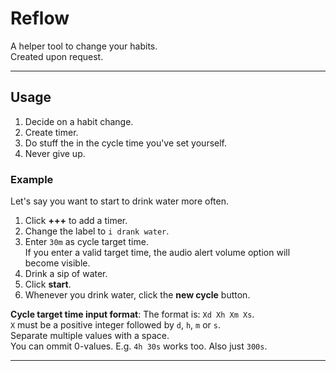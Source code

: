 # Reflow

A helper tool to change your habits.  
Created upon request.

---

## Usage

1. Decide on a habit change.
2. Create timer.
3. Do stuff the in the cycle time you've set yourself.
4. Never give up.

### Example

Let's say you want to start to drink water more often.

1. Click **+++** to add a timer.
2. Change the label to `i drank water`.
3. Enter `30m` as cycle target time.  
   If you enter a valid target time, the audio alert volume option will become visible.
4. Drink a sip of water.
5. Click **start**.
6. Whenever you drink water, click the **new cycle** button.

**Cycle target time input format**:
The format is: `Xd Xh Xm Xs`.  
`X` must be a positive integer followed by `d`, `h`, `m` or `s`.  
Separate multiple values with a space.  
You can ommit 0-values. E.g. `4h 30s` works too. Also just `300s`.

---
